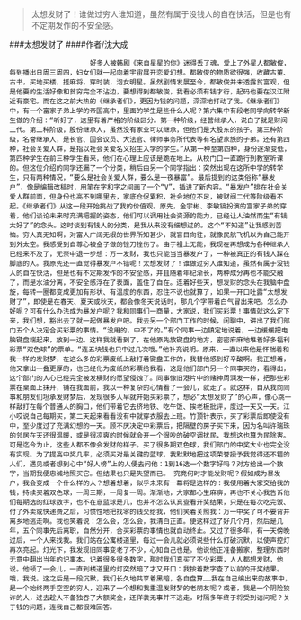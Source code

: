 > 太想发财了！谁做过穷人谁知道，虽然有属于没钱人的自在快活，但是也有不定期发作的不安全感。

###太想发财了
####作者/沈大成

						好多人被韩剧《来自星星的你》迷得丢了魂，爱上了外星人都敏俊，每到播出日周三周四，妇女们就一起向着宇宙展开恋爱幻想。都敏俊的物质欲很强，收藏古董、古书，买地买楼，搓麻将，穿时装，泡女明星。虽然剧情发展至今，都敏俊并未透露贫富观，但是他要的生活好像和贫穷完全不沾边，要想得到都敏俊，我看必须有钱才行，起码也要在汉江附近有豪宅。而在这之前大热的《继承者们》，更因为钱的问题，深深地打动了我。《继承者们》中，有一个富家子弟上学的帝国高中，里面的学生是些什么人呢？第六集中有段老同学向转学新生做的介绍：“听好了，这里有着严格的阶级区分。第一种阶级，经营继承人，说白了就是财阀二代。第二种阶级，股份继承人，虽然没有家业可以继承，但他们是大股东的孩子。第三种阶级，名誉继承人，是长官、国会议员、大法官、律师事务所代表等有名望家族的子弟。还有第四种，社会关爱人群，是指以社会关爱名义招生入学的学生。”从第一种至第四种，身份逐渐变低，第四种学生在前三种学生看来，他们在心理上应该是跪在地上，从校门口一直跪行到教室听课的。但这位介绍的同学还漏了一个分类，稍后由另一个同学指出：突然出现在这所中学的转学生，只有两种情况，“要么是社会关爱人群，要么是一夜暴富”。最后提到的这类俗称“暴发户”，像是编辑改稿时，用笔在字和字之间画了一个“V”，插进了新内容。“暴发户”排在社会关爱人群前面，但身份也高不到哪里去，家底仓促累积，社会地位不足，被财阀二代等阶级看不起。《继承者们》从这一段开始挑战了我的价值观。原先，金宇彬、李敏镐扮演的富家子弟的穿着，他们谈论未来时充满把握的姿态，他们可以调用社会资源的能力，已经让人油然而生“有钱太好了”的念头。这时谈到有钱人的分类，是我从来没有细想过的。这个“不知道”让我感到苦恼。穷人真无知啊，对富人广阔无垠的世界所知甚少，就盲目向往，就像民航飞机以为自己能开到外太空。我感受到自尊心被金子做的锉刀挫伤了。由于祖上无能，我现在再想成为各种继承人已经来不及了，无奈中退一步想：万一发财，我也只能当当暴发户了，一种被真正的有钱人踩在脚底的人。我原先还一直觉得暴发户不错呢！太想发财了！谁做过穷人谁知道，虽然有属于没钱人的自在快活，但是也有不定期发作的不安全感，并且随着年纪渐长，两种成分再也不能交融了，而是水油分离，不安全感浮在了表面，盖住了自在。连着好些天，想发财的念头在我脑中盘旋，每转一圈都变成更加有形状、有温度的东西，忍住不说也就算了，如果一开口吐露“太想发财了”，即使是在春天、夏天或秋天，都会像冬天说话时，那几个字带着白气冒出来吧。怎么办好呢？可有什么办法成为暴发户呢？我和同事们一商量，大家说，我们买彩票！事情就这么定下来，我们想，豁出去了就一起做暴发户吧。我去另一个部门工作的时候，闲聊中，讲出了我们部门五个人决定合买彩票的事情。“没用的，中不了的。”有个同事一边镇定地说着，一边缓缓把电脑键盘端起来，放到一边。这样我就看到了，在他原先放键盘的地方，密密麻麻地堆着好多福利彩票“双色球”的票单。“连五块钱也只中过几次哦。”他补充说明。原来，一直以来他是怀揣着和我一样的发财梦，在这么多的彩票废纸上敲打着键盘工作的，我替他感到好辛酸啊。我正想着，他又拿出一叠更厚的，也已经化为废纸的彩票给我看，这是他们部门另一个同事买的，看得出，这个部门的人心已经完全被发横财的愿望侵蚀了。同事像旧港片中的赌神周润发一样，把那些彩票在桌面上抹开，铺在我面前，我以一种复杂的心情看了一会儿，就走了。就这样，自从我向同事和朋友们坦承发财梦后，发现很多人早就开始买彩票了，想必“太想发财了”的心声，像心跳一样敲打在每个普通人的胸口，他们带着它去挤地铁、吃午饭、挨老板批评，度过一天又一天。江小哎说自己每期买，第二天起来看看没有中就穿衣服去上班。竹顶针表示，买了彩票后即使没有中，至少度过了充满幻想的一天。顾不厌决定中彩票后，把隔壁的房子买下来，因为名叫许瑞珠的邻居在天还很温暖，或是很凉爽的时候就会开一个很吵的破空调扰民，我想这也算为民除害。可是迄今为止，这些人都不像会发财的样子。买了很多期双色球，我们部门的中奖大业也完全没有实现。为了提高中奖几率，必须买对最关键的蓝球，我默默地把这项荣誉授予我觉得还不错的人们，遇见或者想到心中“好人榜”上的人便去问他：1到16选一个数字好吗？对方给出一个数字，当期我便忠诚地照买它。但结果也只是失望而已。 究竟何时才能发财呢？假如成为暴发户，我会变成一个什么样的人？想着想着，似乎未来有一幕将是这样的：我使用着大家交给我的钱，持续买着双色球，一周三期，一周复一周。渐渐地，大家都心生麻痹，再也不关心我告诉他们每期选的红球数字，也不在意蓝球是几，也并不怎么认真查看开奖结果，只是在每次吃完饭、付了外卖或快递费之后，习惯性地把找零的钱交给我，他们笑着关照我：万一中奖了可不要背井离乡地逃走啊。我也笑着说：怎么会，怎么会，我清白正直。便这样过了好几个月，然后是几年，五个同事先后离职，自然分开，合买彩票的事情也就自动终止。又过了很多年，有一天傍晚过后，一个人来找我。我们站在公寓楼道里，每过一会儿就必须说些什么打破沉默，以使声控灯再次亮起。灯光下，我发现旧同事变老了不少，心知自己也是。他说他正准备搬家，整理东西时无意中翻出当年的记事本。记着很多很多数字，那时我们真买了不少彩票，人人都想发财，他说。他顿了一会儿，一直到楼道里的灯突然暗了才又开口：我按着数字查了以前的开奖结果。哦，我说。这之后是一段沉默，我们长久地共享着黑暗，各自盘算……我在自己编出来的故事中，是一个始终两手空空的穷人，迎来了一个想和我重温发财梦的老朋友呢？或者，我是一个阴险狡诈的人，过去趁人不备独吞了大额奖金，还佯装无事并不逃走，时隔多年终于将受到诘问呢？关于钱的问题，连我自己都很难回答。			  		